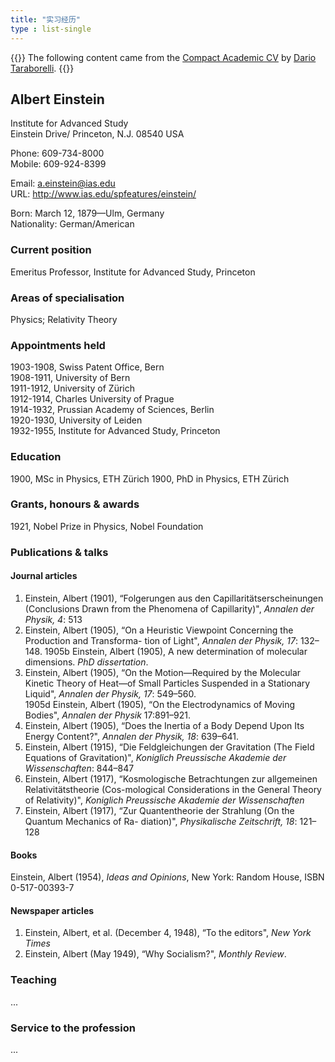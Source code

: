```yaml
---
title: "实习经历"
type : list-single
---
```

{{<block class="note">}}
The following content came from the [Compact Academic CV](https://www.latextemplates.com/template/compact-academic-cv) by [Dario Taraborelli](https://github.com/dartar).
{{<end>}}

## Albert Einstein

Institute for Advanced Study\
Einstein Drive/
Princeton, N.J. 08540 USA

Phone: 609-734-8000\
Mobile: 609-924-8399

Email: a.einstein@ias.edu\
URL: http://www.ias.edu/spfeatures/einstein/

Born: March 12, 1879—Ulm, Germany\
Nationality: German/American

### Current position
Emeritus Professor, Institute for Advanced Study, Princeton 

### Areas of specialisation
Physics; Relativity Theory

### Appointments held

1903-1908, Swiss Patent Office, Bern\
1908-1911, University of Bern\
1911-1912, University of Zürich\
1912-1914, Charles University of Prague\
1914-1932, Prussian Academy of Sciences, Berlin\
1920-1930, University of Leiden\
1932-1955, Institute for Advanced Study, Princeton

### Education
1900, MSc in Physics, ETH Zürich 
1900, PhD in Physics, ETH Zürich

### Grants, honours & awards
1921, Nobel Prize in Physics, Nobel Foundation

### Publications & talks
#### Journal articles
1. Einstein, Albert (1901), “Folgerungen aus den Capillaritätserscheinungen (Conclusions Drawn from the Phenomena of Capillarity)", *Annalen der Physik, 4*: 513
2. Einstein, Albert (1905), “On a Heuristic Viewpoint Concerning the Production and Transforma- tion of Light", *Annalen der Physik, 17*: 132–148.
1905b Einstein, Albert (1905), A new determination of molecular dimensions. *PhD dissertation*.
3. Einstein, Albert (1905), “On the Motion—Required by the Molecular Kinetic Theory of Heat—of Small Particles Suspended in a Stationary Liquid", *Annalen der Physik, 17*: 549–560.\
1905d Einstein, Albert (1905), “On the Electrodynamics of Moving Bodies", *Annalen der Physik* 17:891–921.
4. Einstein, Albert (1905), “Does the Inertia of a Body Depend Upon Its Energy Content?", *Annalen der Physik, 18*: 639–641.
5. Einstein, Albert (1915), “Die Feldgleichungen der Gravitation (The Field Equations of Gravitation)", *Koniglich Preussische Akademie der Wissenschaften*: 844–847
6. Einstein, Albert (1917), “Kosmologische Betrachtungen zur allgemeinen Relativitätstheorie (Cos-mological Considerations in the General Theory of Relativity)", *Koniglich Preussische Akademie der Wissenschaften*
7. Einstein, Albert (1917), “Zur Quantentheorie der Strahlung (On the Quantum Mechanics of Ra- diation)", *Physikalische Zeitschrift, 18*: 121–128

#### Books
Einstein, Albert (1954), *Ideas and Opinions*, New York: Random House, ISBN 0-517-00393-7

#### Newspaper articles
1. Einstein, Albert, et al. (December 4, 1948), “To the editors", *New York Times*
2. Einstein, Albert (May 1949), “Why Socialism?", *Monthly Review*.

### Teaching

...

### Service to the profession

...